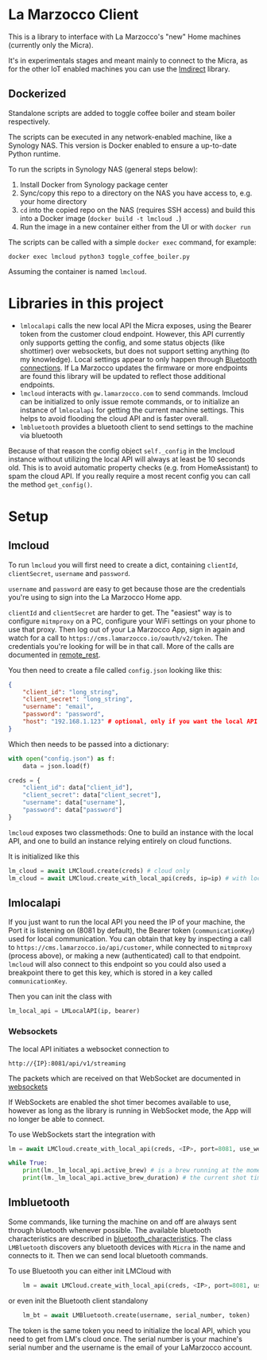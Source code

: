 # La Marzocco Client
This is a library to interface with La Marzocco's "new" Home machines (currently only the Micra).

It's in experimentals stages and meant mainly to connect to the Micra, as for the other IoT enabled machines you can use the [lmdirect](https://github.com/rccoleman/lmdirect) library.

## Dockerized

Standalone scripts are added to toggle coffee boiler and steam boiler respectively.

The scripts can be executed in any network-enabled machine, like a Synology NAS. This version is Docker enabled to ensure a up-to-date Python runtime.

To run the scripts in Synology NAS (general steps below):

1. Install Docker from Synology package center
2. Sync/copy this repo to a directory on the NAS you have access to, e.g. your home directory
3. `cd` into the copied repo on the NAS (requires SSH access) and build this into a Docker image (`docker build -t lmcloud .`)
4. Run the image in a new container either from the UI or with `docker run`

The scripts can be called with a simple `docker exec` command, for example:

```
docker exec lmcloud python3 toggle_coffee_boiler.py
```

Assuming the container is named `lmcloud`.

# Libraries in this project
- `lmlocalapi` calls the new local API the Micra exposes, using the Bearer token from the customer cloud endpoint. However, this API currently only supports getting the config, and some status objects (like shottimer) over websockets, but does not support setting anything (to my knowledge). Local settings appear to only happen through [Bluetooth connections](#lmbluetooth). If La Marzocco updates the firmware or more endpoints are found this library will be updated to reflect those additional endpoints.
- `lmcloud` interacts with `gw.lamarzocco.com` to send commands. lmcloud can be initialized to only issue remote commands, or to initialize an instance of `lmlocalapi` for getting the current machine settings. This helps to avoid flooding the cloud API and is faster overall.
- `lmbluetooth` provides a bluetooth client to send settings to the machine via bluetooth

Because of that reason the config object `self._config` in the lmcloud instance without utilizing the local API will always at least be 10 seconds old. This is to avoid automatic property checks (e.g. from HomeAssistant) to spam the cloud API. If you really require a most recent config you can call the method `get_config()`.

# Setup

## lmcloud
To run `lmcloud` you will first need to create a dict, containing `clientId`, `clientSecret`, `username` and `password`.

`username` and `password` are easy to get because those are the credentials you're using to sign into the La Marzocco Home app.

`clientId` and `clientSecret` are harder to get. The "easiest" way is to configure `mitmproxy` on a PC, configure your WiFi settings on your phone to use that proxy. Then log out of your La Marzocco App, sign in again and watch for a call to `https://cms.lamarzocco.io/oauth/v2/token`. The  credentials you're looking for will be in that call.
More of the calls are documented in [remote_rest](docs/remote_rest.md).

You then need to create a file called `config.json` looking like this:
```json
{
    "client_id": "long_string",
    "client_secret": "long_string",
    "username": "email",
    "password": "password",
    "host": "192.168.1.123" # optional, only if you want the local API
}
```

Which then needs to be passed into a dictionary:

```python
with open("config.json") as f:
    data = json.load(f)

creds = {
    "client_id": data["client_id"],
    "client_secret": data["client_secret"],
    "username": data["username"],
    "password": data["password"]
}

```

`lmcloud` exposes two classmethods: One to build an instance with the local API, and one to build an instance relying entirely on cloud functions.

It is initialized like this
```python
lm_cloud = await LMCloud.create(creds) # cloud only
lm_cloud = await LMCloud.create_with_local_api(creds, ip=ip) # with local API
```

## lmlocalapi
If you just want to run the local API you need the IP of your machine, the Port it is listening on (8081 by default), the Bearer token (`communicationKey`) used for local communication.
You can obtain that key by inspecting a call to `https://cms.lamarzocco.io/api/customer`, while connected to `mitmproxy` (process above), or making a new (authenticated) call to that endpoint. `lmcloud` will also connect to this endpoint so you could also used a breakpoint there to get this key, which is stored in a key called `communicationKey`.

Then you can init the class with
```python
lm_local_api = LMLocalAPI(ip, bearer)
```

### Websockets
The local API initiates a websocket connection to
```
http://{IP}:8081/api/v1/streaming
```
The packets which are received on that WebSocket are documented in [websockets](docs/websockets.md)

If WebSockets are enabled the shot timer becomes available to use, however as long as the library is running in WebSocket mode, the App will no longer be able to connect.

To use WebSockets start the integration with
```python
lm = await LMCloud.create_with_local_api(creds, <IP>, port=8081, use_websockets=True)

while True:
    print(lm._lm_local_api.active_brew) # is a brew running at the moment
    print(lm._lm_local_api.active_brew_duration) # the current shot timer returned by the machine
```


## lmbluetooth
Some commands, like turning the machine on and off are always sent through bluetooth whenever possible. The available bluetooth characteristics are described in [bluetooth_characteristics](docs/bluetooth_characteristics.md).
The class `LMBluetooth` discovers any bluetooth devices with `Micra` in the name and connects to it. Then we can send local bluetooth commands.

To use Bluetooth you can either init LMCloud with
```python
    lm = await LMCloud.create_with_local_api(creds, <IP>, port=8081, use_bluetooth=True)
```

or even init the Bluetooth client standalony
```python
    lm_bt = await LMBluetooth.create(username, serial_number, token)
```

The token is the same token you need to initialize the local API, which you need to get from LM's cloud once. The serial number is your machine's serial number and the username is the email of your LaMarzocco account.
